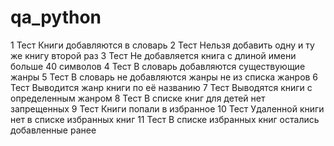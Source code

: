 # qa_python
1 Тест Книги добавляются в словарь
2 Тест Нельзя добавить одну и ту же книгу второй раз
3 Тест Не добавляется книга с длиной имени больше 40 символов 
4 Тест В словарь добавляются существующие жанры
5 Тест В словарь не добавляются жанры не из списка жанров
6 Тест Выводится жанр книги по её названию
7 Тест Выводятся книги с определенным жанром
8 Тест В списке книг для детей нет запрещенных
9 Тест Книги попали в избранное
10 Тест Удаленной книги нет в списке избранных книг
11 Тест В списке избранных книг остались добавленные ранее